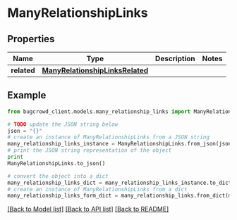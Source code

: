 # ManyRelationshipLinks


## Properties

Name | Type | Description | Notes
------------ | ------------- | ------------- | -------------
**related** | [**ManyRelationshipLinksRelated**](ManyRelationshipLinksRelated.md) |  | 

## Example

```python
from bugcrowd_client.models.many_relationship_links import ManyRelationshipLinks

# TODO update the JSON string below
json = "{}"
# create an instance of ManyRelationshipLinks from a JSON string
many_relationship_links_instance = ManyRelationshipLinks.from_json(json)
# print the JSON string representation of the object
print
ManyRelationshipLinks.to_json()

# convert the object into a dict
many_relationship_links_dict = many_relationship_links_instance.to_dict()
# create an instance of ManyRelationshipLinks from a dict
many_relationship_links_form_dict = many_relationship_links.from_dict(many_relationship_links_dict)
```
[[Back to Model list]](../README.md#documentation-for-models) [[Back to API list]](../README.md#documentation-for-api-endpoints) [[Back to README]](../README.md)


